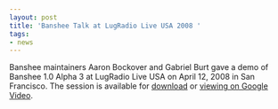 ```yaml
---
layout: post
title: 'Banshee Talk at LugRadio Live USA 2008 '
tags:
- news
---
```


Banshee maintainers Aaron Bockover and Gabriel Burt gave a demo of Banshee 1.0 Alpha 3 at LugRadio Live USA on April 12, 2008 in San Francisco. The session is available for [download](download.banshee.fm/video/lrl_2008_banshee.ogg) or [viewing on Google Video](http://video.google.com/videoplay?docid=629829973972985803&hl=en).
